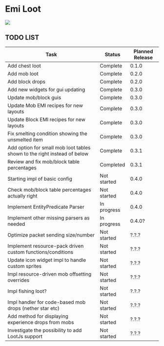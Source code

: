 # Emi Loot
<p align="left">
<a href="https://opensource.org/licenses/MIT"><img src="https://img.shields.io/badge/License-MIT-brightgreen.svg"></a>
</p>

## TODO LIST

|Task|Status|Planned Release|
|----|------|---------------|
|Add chest loot|Complete|0.1.0|
|Add mob loot|Complete|0.2.0|
|Add block drops|Complete|0.2.0|
|Add new widgets for gui updating|Complete|0.3.0|
|Update mob/block guis|Complete|0.3.0|
|Update Mob EMI recipes for new layouts|Complete|0.3.0|
|Update Block EMI recipes for new layouts|Complete|0.3.0|
|Fix smelting condition showing the unsmelted item|Complete|0.3.0|
|Add option for small mob loot tables shown to the right instead of below|Complete|0.3.1|
|Review and fix mob/block table percentages|Completed|0.3.1|
|Starting impl of basic config|Not started|0.4.0|
|Check mob/block table percentages actually right|Not started|0.4.0|
|Implement EntityPredicate Parser|In progress|0.4.0|
|Implement other missing parsers as needed|In progress|0.4.0?|
|Optimize packet sending size/number|Not started|?.?.?|
|Implement resource-pack driven custom functions/conditions|Not started|?.?.?|
|Update icon widget impl to handle custom sprites|Not started|?.?.?|
|Impl resource-driven mob offsetting overrides|Not started|?.?.?|
|Impl fishing loot?|Not started|?.?.?|
|Impl handler for code-based mob drops (nether star etc)|Not started|?.?.?|
|Add method for displaying experience drops from mobs|Not started|?.?.?|
|Investigate the possibility to add LootJs support|Not started|?.?.?|
